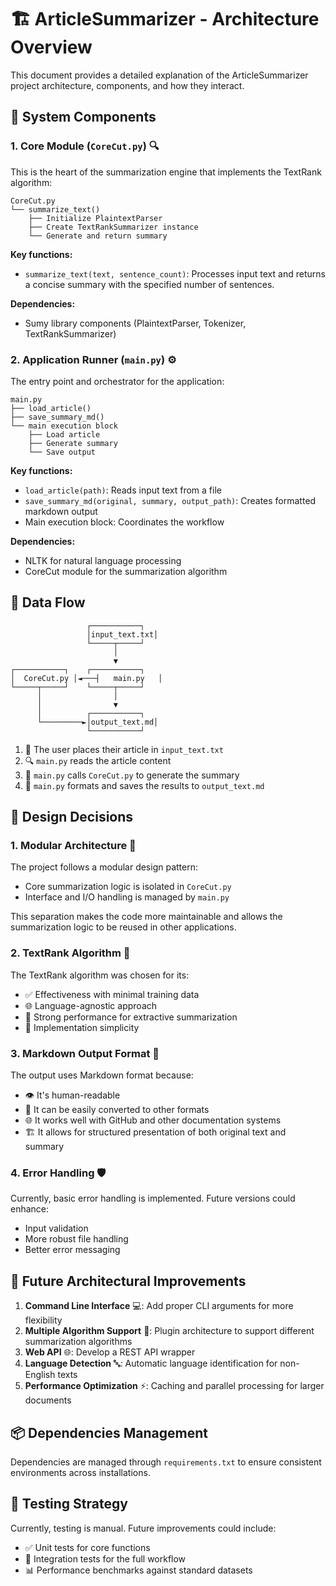 # 🏗️ ArticleSummarizer - Architecture Overview

This document provides a detailed explanation of the ArticleSummarizer project architecture, components, and how they interact.

## 🧩 System Components

### 1. Core Module (`CoreCut.py`) 🔍

This is the heart of the summarization engine that implements the TextRank algorithm:

```
CoreCut.py
└── summarize_text()
    ├── Initialize PlaintextParser
    ├── Create TextRankSummarizer instance
    └── Generate and return summary
```

**Key functions:**
- `summarize_text(text, sentence_count)`: Processes input text and returns a concise summary with the specified number of sentences.

**Dependencies:**
- Sumy library components (PlaintextParser, Tokenizer, TextRankSummarizer)

### 2. Application Runner (`main.py`) ⚙️

The entry point and orchestrator for the application:

```
main.py
├── load_article()
├── save_summary_md()
└── main execution block
    ├── Load article
    ├── Generate summary
    └── Save output
```

**Key functions:**
- `load_article(path)`: Reads input text from a file
- `save_summary_md(original, summary, output_path)`: Creates formatted markdown output
- Main execution block: Coordinates the workflow

**Dependencies:**
- NLTK for natural language processing
- CoreCut module for the summarization algorithm

## 🔄 Data Flow

```
                 ┌───────────┐
                 │input_text.txt│
                 └─────┬─────┘
                       │
                       ▼
┌───────────┐    ┌───────────┐
│  CoreCut.py │◄───┤   main.py   │
└─────┬─────┘    └─────┬─────┘
      │                │
      │                ▼
      │          ┌───────────┐
      └─────────►│output_text.md│
                 └───────────┘
```

1. 📄 The user places their article in `input_text.txt`
2. 🔍 `main.py` reads the article content
3. 🧠 `main.py` calls `CoreCut.py` to generate the summary
4. 💾 `main.py` formats and saves the results to `output_text.md`

## 🎯 Design Decisions

### 1. Modular Architecture 🧱

The project follows a modular design pattern:
- Core summarization logic is isolated in `CoreCut.py`
- Interface and I/O handling is managed by `main.py`

This separation makes the code more maintainable and allows the summarization logic to be reused in other applications.

### 2. TextRank Algorithm 🌟

The TextRank algorithm was chosen for its:
- ✅ Effectiveness with minimal training data
- 🌐 Language-agnostic approach
- 💪 Strong performance for extractive summarization
- 🧩 Implementation simplicity

### 3. Markdown Output Format 📝

The output uses Markdown format because:
- 👁️ It's human-readable
- 🔄 It can be easily converted to other formats
- 🌐 It works well with GitHub and other documentation systems
- 🏗️ It allows for structured presentation of both original text and summary

### 4. Error Handling 🛡️

Currently, basic error handling is implemented. Future versions could enhance:
- Input validation
- More robust file handling
- Better error messaging

## 🚀 Future Architectural Improvements

1. **Command Line Interface** 💻: Add proper CLI arguments for more flexibility
2. **Multiple Algorithm Support** 🧠: Plugin architecture to support different summarization algorithms
3. **Web API** 🌐: Develop a REST API wrapper
4. **Language Detection** 🔤: Automatic language identification for non-English texts
5. **Performance Optimization** ⚡: Caching and parallel processing for larger documents

## 📦 Dependencies Management

Dependencies are managed through `requirements.txt` to ensure consistent environments across installations.

## 🧪 Testing Strategy

Currently, testing is manual. Future improvements could include:
- ✅ Unit tests for core functions
- 🔄 Integration tests for the full workflow
- 📊 Performance benchmarks against standard datasets